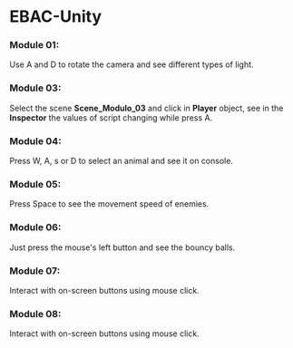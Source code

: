 # EBAC-Unity

### Module 01:

Use A and D to rotate the camera and see different types of light.

### Module 03:

Select the scene **Scene_Modulo_03** and click in **Player** object, see in the **Inspector** the values of script changing while press A.

### Module 04:

Press W, A, s or D to select an animal and see it on console.

### Module 05:

Press Space to see the movement speed of enemies.

### Module 06:

Just press the mouse's left button and see the bouncy balls.

### Module 07:

Interact with on-screen buttons using mouse click.

### Module 08:

Interact with on-screen buttons using mouse click.
